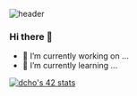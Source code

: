 ![header](https://capsule-render.vercel.app/api?type=slice&color=auto&height=300&section=header&text=DaeBeomCho&fontSize=119)

### Hi there 👋

- 🔭 I’m currently working on ...
- 🌱 I’m currently learning ...

[![dcho's 42 stats](https://badge42.herokuapp.com/api/stats/dcho?privacyEmail=true)](https://github.com/dcho/badge42)


<!--
**DBrider3/DBrider3** is a ✨ _special_ ✨ repository because its `README.md` (this file) appears on your GitHub profile.

Here are some ideas to get you started:

- 🔭 I’m currently working on ...
- 🌱 I’m currently learning ...
- 👯 I’m looking to collaborate on ...
- 🤔 I’m looking for help with ...
- 💬 Ask me about ...
- 📫 How to reach me: ...
- 😄 Pronouns: ...
- ⚡ Fun fact: ...
-->
